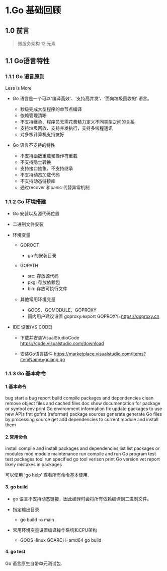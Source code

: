 # 1.Go 基础回顾

## 1.0 前言

> 微服务架构 12 元素

## 1.1 Go语言特性

### 1.1.1 Go 语言原则

Less is More

- Go 语言是一个可以'编译高效'、‘支持高并发’、‘面向垃圾回收的’ 语言。
  - 秒级完成大型程序的单节点编译
  - 依赖管理清晰
  - 不支持继承、程序员无需花费精力定义不同类型之间的关系
  - 支持垃圾回收、支持并发执行，支持多线程通讯
  - 对多核计算机支持友好

- Go 语言不支持的特性
  - 不支持函数重载和操作符重载
  - 不支持隐士转换
  - 支持接口抽象，不支持继承
  - 不支持动态加载代码
  - 不支持动态链接库
  - 通过recover 和panic 代替异常机制

### 1.1.2 Go 环境搭建

- Go 安装以及源代码位置

- 二进制文件安装

- 环境变量
  - GOROOT
    - go 的安装目录

  - GOPATH
    - src: 存放源代码
    - pkg: 存放依赖包
    - bin: 存放可执行文件

  - 其他常用环境变量
    - GOOS、GOMODULE、GOPROXY
    - 国内用户建议设置 goproxy:export GOPROXY=https://goproxy.cn

- IDE 设置(VS CODE)

    - 下载并安装VisualStudioCode https://code.visualstudio.com/download    

    - 安装Go语言插件 https://marketplace.visualstudio.com/items?itemName=golang.go

### 1.1.3 Go 基本命令

#### 1.基本命令

bug       start a bug report
build     compile packages and dependencies
clean     remove object files and cached files
doc       show documentation for package or symbol 
env       print Go environment information
fix       update packages to use new APIs
fmt       gofmt (reformat) package sources
generate  generate Go files by processing source
get       add dependencies to current module and install them

#### 2.常用命令

install   compile and install packages and dependencies
list      list packages or modules
mod       module maintenance
run       compile and run Go program
test      test packages
tool      run specified go tool
verison   print Go version
vet       report likely mistakes in packages

可以使用 'go help' 查看所有命令基本使用.

#### 3. go build

- go 语言不支持动态链接，因此编译时会将所有依赖编译到二进制文件。

- 指定输出目录
  - go build -o main .

- 常用环境变量设置编译操作系统和CPU架构
  - GOOS=linux GOARCH=amd64 go build

#### 4. go test

Go 语言原生自带单元测试包.

```

```
